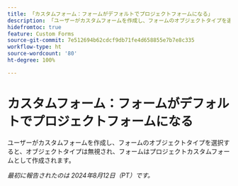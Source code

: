```yaml
---
title: 「カスタムフォーム：フォームがデフォルトでプロジェクトフォームになる」
description: 「ユーザーがカスタムフォームを作成し、フォームのオブジェクトタイプを選択すると、オブジェクトタイプは無視され、フォームはプロジェクトカスタムフォームとして作成されます。」
hidefromtoc: true
feature: Custom Forms
source-git-commit: 7e512694b62cdcf9db71fe4d658855e7b7e8c335
workflow-type: ht
source-wordcount: '80'
ht-degree: 100%

---
```



# カスタムフォーム：フォームがデフォルトでプロジェクトフォームになる

ユーザーがカスタムフォームを作成し、フォームのオブジェクトタイプを選択すると、オブジェクトタイプは無視され、フォームはプロジェクトカスタムフォームとして作成されます。

_最初に報告されたのは 2024年8月12日（PT）です。_
